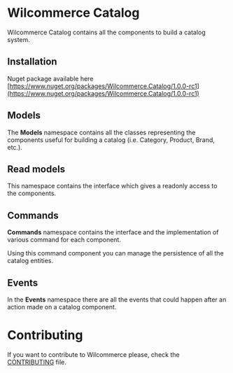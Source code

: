 # Wilcommerce Catalog
Wilcommerce Catalog contains all the components to build a catalog system.

## Installation
Nuget package available here [https://www.nuget.org/packages/Wilcommerce.Catalog/1.0.0-rc1](https://www.nuget.org/packages/Wilcommerce.Catalog/1.0.0-rc1)

## Models
The **Models** namespace contains all the classes representing the components useful for building a catalog (i.e. Category, Product, Brand, etc.).

## Read models
This namespace contains the interface which gives a readonly access to the components.

## Commands
**Commands** namespace contains the interface and the implementation of various command for each component.

Using this command component you can manage the persistence of all the catalog entities.

## Events
In the **Events** namespace there are all the events that could happen after an action made on a catalog component.

# Contributing
If you want to contribute to Wilcommerce please, check the [CONTRIBUTING](CONTRIBUTING.md) file.